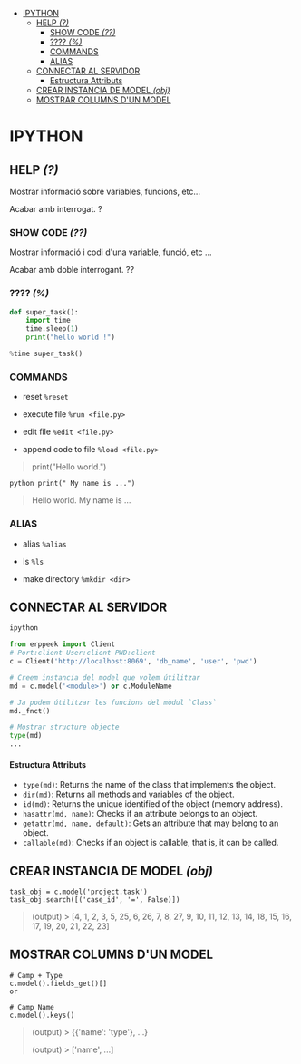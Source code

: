 <!-- TOC INICIO -->
- [IPYTHON](#ipython)
  - [HELP _(?)_](#help-__)
    - [SHOW CODE _(??)_](#show-code-__)
    - [???? _(%)_](#-__)
    - [COMMANDS](#commands)
    - [ALIAS](#alias)
  - [CONNECTAR AL SERVIDOR](#connectar-al-servidor)
      - [Estructura Attributs](#estructura-attributs)
  - [CREAR INSTANCIA DE MODEL _(obj)_](#crear-instancia-de-model-_obj_)
  - [MOSTRAR COLUMNS D'UN MODEL](#mostrar-columns-dun-model)
<!-- TOC FIN -->

# IPYTHON

## HELP _(?)_

Mostrar informació sobre variables, funcions, etc...

Acabar amb interrogat. <whatever>?

### SHOW CODE _(??)_

Mostrar informació i codi d'una variable, funció, etc ...

Acabar amb doble interrogant. <whatever>??


### ???? _(%)_

```python
def super_task():
    import time
    time.sleep(1)
    print("hello world !")
```

```python
%time super_task()
```

### COMMANDS

* reset
`%reset`

* execute file
`%run <file.py>`

* edit file
`%edit <file.py>`


* append code to file
`%load <file.py>`

> print("Hello world.")

`python
print(" My name is ...")
`

> Hello world. My name is ...

### ALIAS

* alias
`%alias`

* ls
`%ls`

* make directory
`%mkdir <dir>`


## CONNECTAR AL SERVIDOR

```python
ipython

from erppeek import Client
# Port:client User:client PWD:client
c = Client('http://localhost:8069', 'db_name', 'user', 'pwd')

# Creem instancia del model que volem útilitzar
md = c.model('<module>') or c.ModuleName

# Ja podem útilitzar les funcions del mòdul `Class`
md._fnct()

# Mostrar structure objecte
type(md)
...
```

#### Estructura Attributs

* `type(md)`: Returns the name of the class that implements the object.
* `dir(md)`: Returns all methods and variables of the object.
* `id(md)`: Returns the unique identified of the object (memory address).
* `hasattr(md, name)`: Checks if an attribute belongs to an object.
* `getattr(md, name, default)`: Gets an attribute that may belong to an object.
* `callable(md)`: Checks if an object is callable, that is, it can be called.


## CREAR INSTANCIA DE MODEL _(obj)_

```
task_obj = c.model('project.task')
task_obj.search([('case_id', '=', False)])
```

> (output) > [4, 1, 2, 3, 5, 25, 6, 26, 7, 8, 27, 9, 10, 11, 12, 13, 14, 18, 15, 16, 17, 19, 20, 21, 22, 23]

## MOSTRAR COLUMNS D'UN MODEL

```
# Camp + Type
c.model().fields_get()[]
or

# Camp Name
c.model().keys()
```

> (output) > {{'name': 'type'}, ...}
> 
> (output) > ['name', ...]